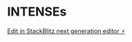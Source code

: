 # INTENSEs

[Edit in StackBlitz next generation editor ⚡️](https://stackblitz.com/~/github.com/CristianBolanos/INTENSEs)